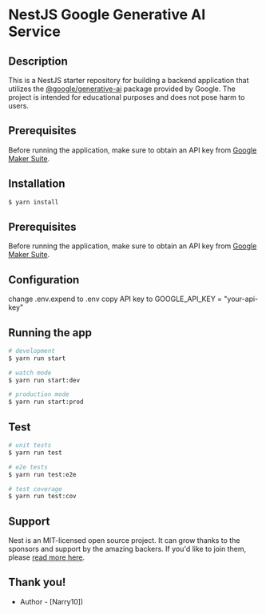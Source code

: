 # NestJS Google Generative AI Service

## Description

This is a NestJS starter repository for building a backend application that utilizes the [@google/generative-ai](https://www.npmjs.com/package/@google/generative-ai) package provided by Google. The project is intended for educational purposes and does not pose harm to users.

## Prerequisites

Before running the application, make sure to obtain an API key from [Google Maker Suite](https://makersuite.google.com/app).

## Installation

```bash
$ yarn install
```
## Prerequisites

Before running the application, make sure to obtain an API key from [Google Maker Suite](https://makersuite.google.com/app).

## Configuration
change .env.expend to .env
copy API key to GOOGLE_API_KEY = "your-api-key"

## Running the app

```bash
# development
$ yarn run start

# watch mode
$ yarn run start:dev

# production mode
$ yarn run start:prod
```

## Test

```bash
# unit tests
$ yarn run test

# e2e tests
$ yarn run test:e2e

# test coverage
$ yarn run test:cov
```

## Support

Nest is an MIT-licensed open source project. It can grow thanks to the sponsors and support by the amazing backers. If you'd like to join them, please [read more here](https://docs.nestjs.com/support).

## Thank you!
- Author - [Narry10])


